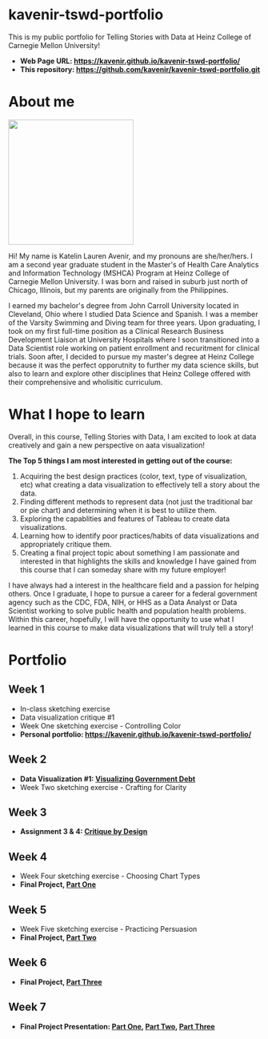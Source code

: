 # kavenir-tswd-portfolio
This is my public portfolio for Telling Stories with Data at Heinz College of Carnegie Mellon University! 

- **Web Page URL: https://kavenir.github.io/kavenir-tswd-portfolio/**
- **This repository: https://github.com/kavenir/kavenir-tswd-portfolio.git**

# About me 
<img src="[Katelin_Avenir.png](https://github.com/kavenir/kavenir-tswd-portfolio/assets/117959120/27289011-d381-465b-902c-5f32beb92aac)" width="250" height="250">


Hi! My name is Katelin Lauren Avenir, and my pronouns are she/her/hers. I am a second year graduate student in the Master's of Health Care Analytics and Information Technology (MSHCA) Program at Heinz College of Carnegie Mellon University. I was born and raised in suburb just north of Chicago, Illinois, but my parents are originally from the Philippines. 

I earned my bachelor's degree from John Carroll University located in Cleveland, Ohio where I studied Data Science and Spanish. I was a member of the Varsity Swimming and Diving team for three years. Upon graduating, I took on my first full-time position as a Clinical Research Business Development Liaison at University Hospitals where I soon transitioned into a Data Scientist role working on patient enrollment and recuritment for clinical trials. Soon after, I decided to pursue my master's degree at Heinz College because it was the perfect opporutnity to further my data science skills, but also to learn and explore other disciplines that Heinz College offered with their comprehensive and wholisitic curriculum. 

# What I hope to learn
Overall, in this course, Telling Stories with Data, I am excited to look at data creatively and gain a new perspective on aata visualization! 

**The Top 5 things I am most interested in getting out of the course:** 
1. Acquiring the best design practices (color, text, type of visualization, etc) what creating a data visualization to effectively tell a story about the data. 
2. Finding different methods to represent data (not just the traditional bar or pie chart) and determining when it is best to utilize them. 
3. Exploring the capablities and features of Tableau to create data visualizations. 
4. Learning how to identify poor practices/habits of data visualizations and appropriately critique them. 
5. Creating a final project topic about something I am passionate and interested in that highlights the skills and knowledge I have gained from this course that I can someday share with my future employer!

I have always had a interest in the healthcare field and a passion for helping others. Once I graduate, I hope to pursue a career for a federal government agency such as the CDC, FDA, NIH, or HHS as a Data Analyst or Data Scientist working to solve public health and population health problems. Within this career, hopefully, I will have the opportunity to use what I learned in this course to make data visualizations that will truly tell a story! 

# Portfolio

## Week 1 
- In-class sketching exercise 
- Data visualization critique #1
- Week One sketching exercise - Controlling Color
- **Personal portfolio: https://kavenir.github.io/kavenir-tswd-portfolio/**
  
## Week 2
- **Data Visualization #1: [Visualizing Government Debt](visualizing-government-debt.md)**
- Week Two sketching exercise - Crafting for Clarity

## Week 3
- **Assignment 3 & 4: [Critique by Design](critique-by-design.md)**
  
## Week 4
- Week Four sketching exercise - Choosing Chart Types
- **Final Project, [Part One](final-project-part-one.md)**

## Week 5 
- Week Five sketching exercise - Practicing Persuasion 
- **Final Project, [Part Two](final-project-part-two.md)**

## Week 6 
- **Final Project, [Part Three](final-project-part-three.md)**

## Week 7
- **Final Project Presentation: [Part One](final-project-part-one.md), [Part Two](final-project-part-two.md), [Part Three](final-project-part-three.md)**
